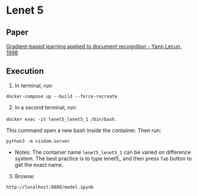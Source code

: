 # Lenet 5

## Paper

[Gradient-based learning applied to document recognition - Yann Lecun, 1998](http://yann.lecun.com/exdb/publis/pdf/lecun-01a.pdf)

## Execution

1. In terminal, run:

`docker-compose up --build --force-recreate`

2. In a second terminal, run:

`docker exec -it lenet5_lenet5_1 /bin/bash`.

This command open a new bash inside the container. Then run:

`python3 -m visdom.server`

* Notes: The container name `lenet5_lenet5_1` can be varied on difference system. The best practice is to type lenet5_ and then press `Tab` button to get the exact name.
3. Browse:

`http://localhost:8888/model.ipynb`